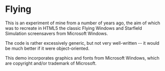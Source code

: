 Flying
======

This is an experiment of mine from a number of years ago, the aim of
which was to recreate in HTML5 the classic Flying Windows and
Starfield Simulation screensavers from Microsoft Windows.

The code is rather excessively generic, but not very well-written --
it would be much better if it were object-oriented.

This demo incorporates graphics and fonts from Microsoft Windows,
which are copyright and/or trademark of Microsoft.

